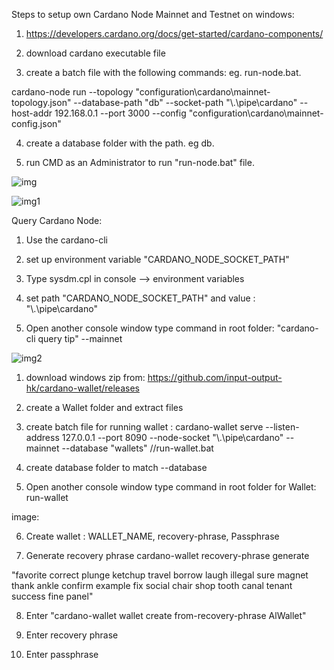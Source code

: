 Steps to setup own Cardano Node Mainnet and Testnet on windows:

1. https://developers.cardano.org/docs/get-started/cardano-components/

2.  download cardano executable file 

3. create a batch file with the following commands: eg. run-node.bat.

cardano-node run --topology "configuration\cardano\mainnet-topology.json" --database-path "db" --socket-path "\\.\pipe\cardano" --host-addr 192.168.0.1 --port 3000 --config "configuration\cardano\mainnet-config.json"

4. create a database folder with the path. eg db.

5. run CMD as an Administrator to run "run-node.bat" file.



![img](https://user-images.githubusercontent.com/90293555/151898424-98144d63-365b-4bec-872c-73e37c275d5b.jpg)



![img1](https://user-images.githubusercontent.com/90293555/151898471-3a4363d4-bfbe-4434-bc10-aa96ef178c1e.jpg)

Query Cardano Node:


1. Use the cardano-cli 

2. set up environment variable "CARDANO_NODE_SOCKET_PATH" 

3. Type sysdm.cpl in console --> environment variables 

4. set path "CARDANO_NODE_SOCKET_PATH" and value : "\\.\pipe\cardano"

5. Open another console window type command in root folder: "cardano-cli query tip" --mainnet 


![img2](https://user-images.githubusercontent.com/90293555/151898509-4eb659ec-bc87-40ec-b6ba-0a548de65eac.jpg)



1. download windows zip from: https://github.com/input-output-hk/cardano-wallet/releases

2. create a Wallet folder and extract files 

3. create batch file for running wallet : cardano-wallet serve --listen-address 127.0.0.1 --port 8090 --node-socket "\\.\pipe\cardano" --mainnet --database "wallets"  //run-wallet.bat

4. create database folder to match --database

5.  Open another console window type command in root folder for Wallet: run-wallet

image:

6. Create wallet : WALLET_NAME, recovery-phrase, Passphrase

7. Generate recovery phrase 
cardano-wallet recovery-phrase generate

 "favorite correct plunge ketchup travel borrow laugh illegal sure magnet thank ankle confirm example fix social chair shop tooth canal tenant success fine panel"

 8. Enter "cardano-wallet wallet create from-recovery-phrase AlWallet"

 9. Enter recovery phrase

 10. Enter passphrase